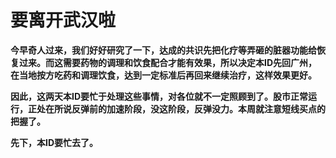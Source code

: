 要离开武汉啦
====

			

**今早奇人过来，我们好好研究了一下，达成的共识先把化疗等弄砸的脏器功能给恢复过来。而这需要药物的调理和饮食配合才能有效果，所以决定本ID先回广州，在当地按方吃药和调理饮食，达到一定标准后再回来继续治疗，这样效果更好。**

**因此，这两天本ID要忙于处理这些事情，对各位就不一定照顾到了。股市正常运行，正处在所说反弹前的加速阶段，没这阶段，反弹没力。本周就注意短线买点的把握了。**

**先下，本ID要忙去了。**
